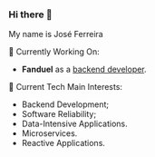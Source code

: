 ### Hi there 👋

My name is José Ferreira

🔭 Currently Working On: <br>
  - **Fanduel** as a [backend developer](https://github.com/ferreiraj2-fd).
  
🌱 Current Tech Main Interests: <br>
  - Backend Development;
  - Software Reliability;
  - Data-Intensive Applications.
  - Microservices.
  - Reactive Applications.

<!--
**JoseFerreira125/JoseFerreira125** is a ✨ _special_ ✨ repository because its `README.md` (this file) appears on your GitHub profile.

Here are some ideas to get you started:

- 🔭 I’m currently working on ...
- 🌱 I’m currently learning ...
- 👯 I’m looking to collaborate on ...
- 🤔 I’m looking for help with ...
- 💬 Ask me about ...
- 📫 How to reach me: ...
- 😄 Pronouns: ...
- ⚡ Personal Projects: ...
-->
